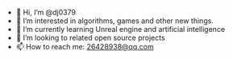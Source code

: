 - 👋 Hi, I’m @dj0379
- 👀 I’m interested in algorithms, games and other new things.
- 🌱 I’m currently learning Unreal engine and artificial intelligence
- 💞️ I’m looking to related open source projects
- 📫 How to reach me: 26428938@qq.com

<!---
dj0379/dj0379 is a ✨ special ✨ repository because its `README.md` (this file) appears on your GitHub profile.
You can click the Preview link to take a look at your changes.
--->
